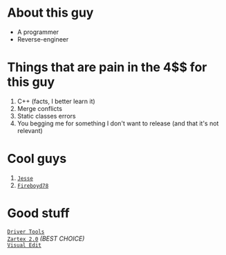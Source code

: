 # About this guy
* A programmer
* Reverse-engineer
# Things that are pain in the 4$$ for this guy
1. C++ (facts, I better learn it)
2. Merge conflicts
3. Static classes errors
4. You begging me for something I don't want to release (and that it's not relevant)
# Cool guys
1. [`Jesse`](https://github.com/Jesse2431)                      
2. [`Fireboyd78`](https://github.com/Fireboyd78)
# Good stuff
[`Driver Tools`](https://github.com/Fireboyd78/driver-tools)                                                         
[`Zartex 2.0`](https://github.com/BuilderDemo7/Zartex2) *(BEST CHOICE)*                                                       
[`Visual Edit`](https://github.com/BuilderDemo7/VisualEdit)                                                
             
